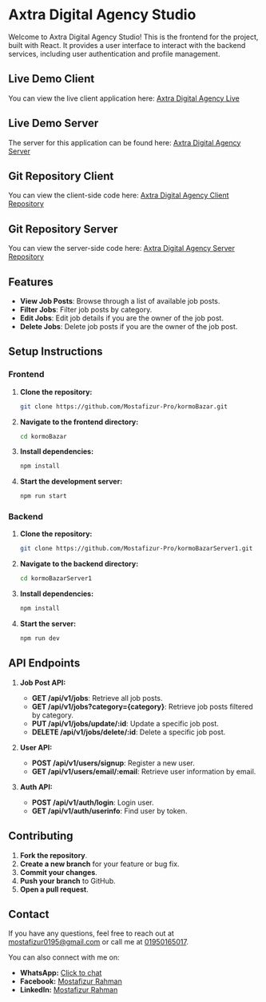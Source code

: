 # Axtra Digital Agency Studio

Welcome to Axtra Digital Agency Studio! This is the frontend for the project, built with React. It provides a user interface to interact with the backend services, including user authentication and profile management.




## Live Demo Client

You can view the live client application here: [Axtra Digital Agency Live](https://axtra-digital-agency-studio.vercel.app//)

## Live Demo Server

The server for this application can be found here: [Axtra Digital Agency Server](https://kormo-bazar-server1.vercel.app/)

## Git Repository Client

You can view the client-side code here: [Axtra Digital Agency Client Repository](https://github.com/Mostafizur-Pro/kormoBazar/)

## Git Repository Server

You can view the server-side code here: [Axtra Digital Agency Server Repository](https://github.com/Mostafizur-Pro/kormoBazarServer1/)

## Features

- **View Job Posts**: Browse through a list of available job posts.
- **Filter Jobs**: Filter job posts by category.
- **Edit Jobs**: Edit job details if you are the owner of the job post.
- **Delete Jobs**: Delete job posts if you are the owner of the job post.

## Setup Instructions

### Frontend

1. **Clone the repository:**

   ```bash
   git clone https://github.com/Mostafizur-Pro/kormoBazar.git
   ```

2. **Navigate to the frontend directory:**

   ```bash
   cd kormoBazar
   ```

3. **Install dependencies:**

   ```bash
   npm install
   ```

4. **Start the development server:**

   ```bash
   npm run start
   ```

### Backend

1. **Clone the repository:**

   ```bash
   git clone https://github.com/Mostafizur-Pro/kormoBazarServer1.git
   ```

2. **Navigate to the backend directory:**

   ```bash
   cd kormoBazarServer1
   ```

3. **Install dependencies:**

   ```bash
   npm install
   ```

4. **Start the server:**

   ```bash
   npm run dev
   ```

## API Endpoints

1. **Job Post API:**

   - **GET /api/v1/jobs**: Retrieve all job posts.
   - **GET /api/v1/jobs?category={category}**: Retrieve job posts filtered by category.
   - **PUT /api/v1/jobs/update/:id**: Update a specific job post.
   - **DELETE /api/v1/jobs/delete/:id**: Delete a specific job post.

2. **User API:**

   - **POST /api/v1/users/signup**: Register a new user.
   - **GET /api/v1/users/email/:email**: Retrieve user information by email.

3. **Auth API:**
   - **POST /api/v1/auth/login**: Login user.
   - **GET /api/v1/auth/userinfo**: Find user by token.

## Contributing

1. **Fork the repository**.
2. **Create a new branch** for your feature or bug fix.
3. **Commit your changes**.
4. **Push your branch** to GitHub.
5. **Open a pull request**.

## Contact

If you have any questions, feel free to reach out at [mostafizur0195@gmail.com](mailto:mostafizur0195@gmail.com) or call me at [01950165017](tel:01950165017).

You can also connect with me on:

- **WhatsApp:** [Click to chat](https://wa.me/01950165017)
- **Facebook:** [Mostafizur Rahman](https://www.facebook.com/mostafizur.proo/)
- **LinkedIn:** [Mostafizur Rahman](https://www.linkedin.com/in/mostafizur-pro/)
